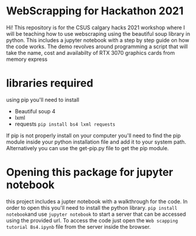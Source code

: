 # WebScrapping for Hackathon 2021

Hi! 
This repository is for the CSUS calgary hacks 2021 workshop where I will be teaching how to use webscraping using the beautiful soup library in python. This includes a jupyter notebook with a step by step guide on how the code works.
The demo revolves around programming a script that will take the name, cost and availabilty of RTX 3070 graphics cards from memory express
# libraries required
using pip you'll need to install
 - Beautiful soup 4
 - lxml
 - requests
`pip install bs4 lxml requests`

If pip is not properly install on your computer you'll need to find the pip module inside your python installation file and add it to your system path. Alternatively you can use the get-pip.py file to get the pip module.

# Opening this package for jupyter notebook
this project includes a jupter notebook with a walkthrough for the code. In order to open this you'll need to install the python library. `pip install notebook`and use `jupyter notebook` to start a server that can be accessed using the provided url.
To access the code just open the `Web scapping tutorial Bs4.ipynb` file from the server inside the browser.

